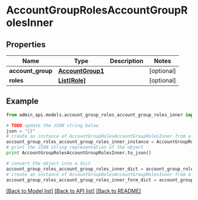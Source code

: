 # AccountGroupRolesAccountGroupRolesInner


## Properties
Name | Type | Description | Notes
------------ | ------------- | ------------- | -------------
**account_group** | [**AccountGroup1**](AccountGroup1.md) |  | [optional] 
**roles** | [**List[Role]**](Role.md) |  | [optional] 

## Example

```python
from admin_api.models.account_group_roles_account_group_roles_inner import AccountGroupRolesAccountGroupRolesInner

# TODO update the JSON string below
json = "{}"
# create an instance of AccountGroupRolesAccountGroupRolesInner from a JSON string
account_group_roles_account_group_roles_inner_instance = AccountGroupRolesAccountGroupRolesInner.from_json(json)
# print the JSON string representation of the object
print AccountGroupRolesAccountGroupRolesInner.to_json()

# convert the object into a dict
account_group_roles_account_group_roles_inner_dict = account_group_roles_account_group_roles_inner_instance.to_dict()
# create an instance of AccountGroupRolesAccountGroupRolesInner from a dict
account_group_roles_account_group_roles_inner_form_dict = account_group_roles_account_group_roles_inner.from_dict(account_group_roles_account_group_roles_inner_dict)
```
[[Back to Model list]](../README.md#documentation-for-models) [[Back to API list]](../README.md#documentation-for-api-endpoints) [[Back to README]](../README.md)


